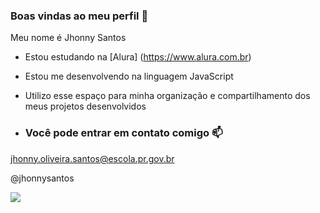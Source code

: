 ### Boas vindas ao meu perfil 💙

Meu nome é Jhonny Santos

- Estou estudando na [Alura] (https://www.alura.com.br) 
- Estou me desenvolvendo na linguagem JavaScript
- Utilizo esse espaço para minha organização e compartilhamento dos meus projetos desenvolvidos

- ### Você pode entrar em contato comigo 📫

jhonny.oliveira.santos@escola.pr.gov.br

@jhonnysantos

![](https://media.tenor.com/PKKCAakpBZIAAAAC/neyney-neymar.gif
)

